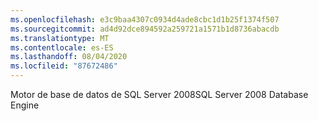 ```yaml
---
ms.openlocfilehash: e3c9baa4307c0934d4ade8cbc1d1b25f1374f507
ms.sourcegitcommit: ad4d92dce894592a259721a1571b1d8736abacdb
ms.translationtype: MT
ms.contentlocale: es-ES
ms.lasthandoff: 08/04/2020
ms.locfileid: "87672486"
---
```

<span data-ttu-id="64cb8-101">Motor de base de datos de SQL Server 2008</span><span class="sxs-lookup"><span data-stu-id="64cb8-101">SQL Server 2008 Database Engine</span></span>
